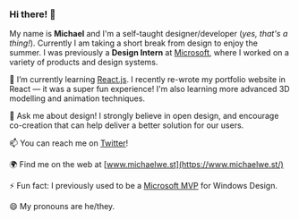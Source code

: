 ### Hi there! 👋

My name is **Michael** and I'm a self-taught designer/developer (_yes, that's a thing!_). Currently I am taking a short break from design to enjoy the summer. I was previously a **Design Intern** at [Microsoft](https://github.com/microsoft), where I worked on a variety of products and design systems.

🌱 I’m currently learning [React.js](https://reactjs.org/). I recently re-wrote my portfolio website in React — it was a super fun experience! I'm also learning more advanced 3D modelling and animation techniques.

💬 Ask me about design! I strongly believe in open design, and encourage co-creation that can help deliver a better solution for our users.

📫 You can reach me on [Twitter](https://twitter.com/itsmichaelwest)!

🌍 Find me on the web at [www.michaelwe.st](https://www.michaelwe.st/)

⚡ Fun fact: I previously used to be a [Microsoft MVP](https://mvp.microsoft.com/) for Windows Design.

😄 My pronouns are he/they.

<!--
**itsmichaelwest/itsmichaelwest** is a ✨ _special_ ✨ repository because its `README.md` (this file) appears on your GitHub profile.

Here are some ideas to get you started:

- 🔭 I’m currently working on ...
- 🌱 I’m currently learning ...
- 👯 I’m looking to collaborate on ...
- 🤔 I’m looking for help with ...
- 💬 Ask me about ...
- 📫 How to reach me: ...
- 😄 Pronouns: ...
- ⚡ Fun fact: ...
--
